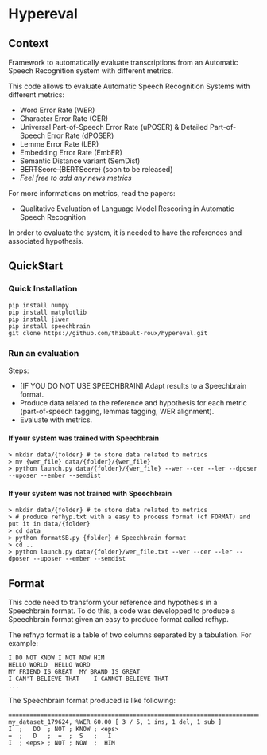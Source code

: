 # Hypereval

## Context
Framework to automatically evaluate transcriptions from an Automatic Speech Recognition system with different metrics.

This code allows to evaluate Automatic Speech Recognition Systems with different metrics:
- Word Error Rate (WER)
- Character Error Rate (CER)
- Universal Part-of-Speech Error Rate (uPOSER) & Detailed Part-of-Speech Error Rate (dPOSER)
- Lemme Error Rate (LER)
- Embedding Error Rate (EmbER)
- Semantic Distance variant (SemDist)
- ~~BERTScore (BERTScore)~~ (soon to be released)
- *Feel free to add any news metrics*
    
For more informations on metrics, read the papers:
 - Qualitative Evaluation of Language Model Rescoring in Automatic Speech Recognition

In order to evaluate the system, it is needed to have the references and associated hypothesis.

## QuickStart

### Quick Installation
```
pip install numpy
pip install matplotlib
pip install jiwer
pip install speechbrain
git clone https://github.com/thibault-roux/hypereval.git
```

### Run an evaluation

Steps:
* [IF YOU DO NOT USE SPEECHBRAIN] Adapt results to a Speechbrain format.
* Produce data related to the reference and hypothesis for each metric (part-of-speech tagging, lemmas tagging, WER alignment).
* Evaluate with metrics.

#### If your system was trained with Speechbrain
```
> mkdir data/{folder} # to store data related to metrics
> mv {wer_file} data/{folder}/{wer_file}
> python launch.py data/{folder}/{wer_file} --wer --cer --ler --dposer --uposer --ember --semdist
```

#### If your system was not trained with Speechbrain
```
> mkdir data/{folder} # to store data related to metrics
> # produce refhyp.txt with a easy to process format (cf FORMAT) and put it in data/{folder}
> cd data
> python formatSB.py {folder} # Speechbrain format
> cd ..
> python launch.py data/{folder}/wer_file.txt --wer --cer --ler --dposer --uposer --ember --semdist
```

## Format

This code need to transform your reference and hypothesis in a Speechbrain format.
To do this, a code was developped to produce a Speechbrain format given an easy to produce format called refhyp.

The refhyp format is a table of two columns separated by a tabulation.
For example:
```
I DO NOT KNOW I NOT NOW HIM
HELLO WORLD  HELLO WORD
MY FRIEND IS GREAT  MY BRAND IS GREAT
I CAN'T BELIEVE THAT    I CANNOT BELIEVE THAT
...
```

The Speechbrain format produced is like following:
```
================================================================================
my_dataset_179624, %WER 60.00 [ 3 / 5, 1 ins, 1 del, 1 sub ]
I  ;   DO  ; NOT ; KNOW ; <eps>
=  ;   D   ;  =  ;  S   ;   I
I  ; <eps> ; NOT ; NOW  ;  HIM
```
